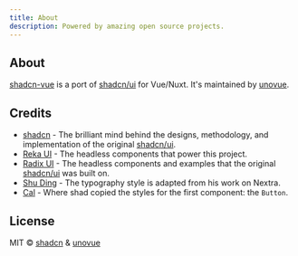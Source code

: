 ```yaml
---
title: About
description: Powered by amazing open source projects.
---
```


## About

[shadcn-vue](https://shadcn-vue.com) is a port of [shadcn/ui](https://ui.shadcn.com) for Vue/Nuxt. It's maintained by [unovue](https://github.com/unovue).

## Credits

- [shadcn](https://twitter.com/shadcn) - The brilliant mind behind the designs, methodology, and implementation of the original [shadcn/ui](https://ui.shadcn.com).
- [Reka UI](https://reka-ui.com) - The headless components that power this project.
- [Radix UI](https://radix-ui.com) - The headless components and examples that the original [shadcn/ui](https://ui.shadcn.com) was built on.
- [Shu Ding](https://shud.in) - The typography style is adapted from his work on Nextra.
- [Cal](https://cal.com) - Where shad copied the styles for the first component: the `Button`.

## License

MIT © [shadcn](https://shadcn.com) & [unovue](https://github.com/unovue)
